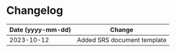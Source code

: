 # Changelog

| Date (yyyy-mm-dd) | 	Change         |
|-------------------|---------------------------|
| 2023-10-12 | Added SRS document template |
